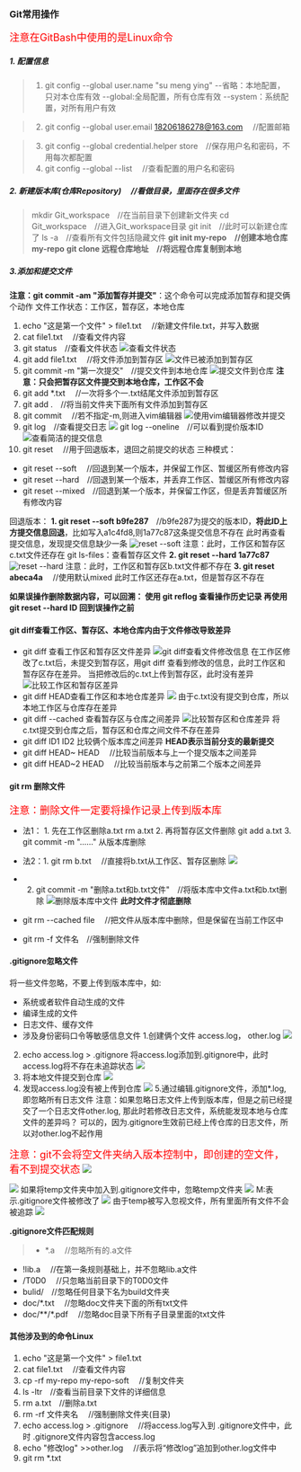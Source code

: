 ### Git常用操作
<font color="red" size=4>注意在GitBash中使用的是Linux命令</font>
##### 1. 配置信息
>1. git config --global user.name "su meng ying"
--省略：本地配置，只对本仓库有效
--global:全局配置，所有仓库有效
--system：系统配置，对所有用户有效

>2. git config --global user.email 18206186278@163.com  &emsp;//配置邮箱

>3.  git config --global credential.helper store&emsp;//保存用户名和密码，不用每次都配置
>4.  git config --global --list &emsp;//查看配置的用户名和密码

##### 2. 新建版本库(仓库Repository)  &emsp;//看做目录，里面存在很多文件
 >mkdir Git_workspace&emsp;//在当前目录下创建新文件夹
 >cd Git_workspace&emsp;//进入Git_workspace目录
git init&emsp;//此时可以新建仓库了
 ls -a&emsp;//查看所有文件包括隐藏文件
**git init my-repo&emsp;//创建本地仓库my-repo**
 **git clone 远程仓库地址&emsp;//将远程仓库复制到本地**

##### 3.添加和提交文件
**注意：git commit -am "添加暂存并提交"**：这个命令可以完成添加暂存和提交俩个动作
文件工作状态：工作区，暂存区，本地仓库
1.  echo "这是第一个文件" > file1.txt  &emsp;//新建文件file.txt，并写入数据
2. cat file1.txt  &emsp;//查看文件内容
3. git status&emsp;//查看文件状态
 ![查看文件状态](vx_images/391924014258981.png)
4.  git add file1.txt &emsp;//将文件添加到暂存区
![文件已被添加到暂存区](vx_images/57334814246848.png)
5.  git commit -m "第一次提交"&emsp;//提交文件到本地仓库
![提交文件到仓库](vx_images/312045314267014.png)
**注意：只会把暂存区文件提交到本地仓库，工作区不会**
6. git add *.txt  &emsp;//一次将多个一.txt结尾文件添加到暂存区
7.  git add .&emsp;//将当前文件夹下面所有文件添加到暂存区
8. git commit &emsp;//若不指定-m,则进入vim编辑器
![使用vim编辑器修改并提交](vx_images/582991215259683.png)
9.  git log&emsp;//查看提交日志
![](vx_images/359981715251992.png)
 git log --oneline&emsp;//可以看到提价版本ID
![查看简洁的提交信息](vx_images/277381615256238.png)
10. git reset &emsp;//用于回退版本，退回之前提交的状态
三种模式：
* git reset --soft  &emsp;//回退到某一个版本，并保留工作区、暂缓区所有修改内容
* git reset --hard&emsp;//回退到某一个版本，并丢弃工作区、暂缓区所有修改内容
* git reset --mixed&emsp;//回退到某一个版本，并保留工作区，但是丢弃暂缓区所有修改内容

回退版本：
**1. git reset --soft b9fe287**&emsp;//b9fe287为提交的版本ID，**将此ID上方提交信息回退**，比如写入a1c4fd8,则1a77c87这条提交信息不存在
此时再查看提交信息，发现提交信息缺少一条
![reset --soft](vx_images/593571216269872.png)
注意：此时，工作区和暂存区c.txt文件还存在
 git ls-files：查看暂存区文件
 **2.  git reset --hard 1a77c87**
 ![reset --hard](vx_images/552122716267476.png)
注意：此时，工作区和暂存区b.txt文件都不存在
**3. git reset abeca4a** &emsp;//使用默认mixed
此时工作区还存在a.txt，但是暂存区不存在

**如果误操作删除数据内容，可以回溯：
使用 git reflog 查看操作历史记录
再使用git reset --hard ID 回到误操作之前**

####  git diff查看工作区、暂存区、本地仓库内由于文件修改导致差异
* git diff 查看工作区和暂存区文件差异
![git diff查看文件修改信息](vx_images/326244820264978.png)
在工作区修改了c.txt后，未提交到暂存区，用git diff 查看到修改的信息，此时工作区和暂存区存在差异。
当把修改后的c.txt上传到暂存区，此时没有差异
![比较工作区和暂存区差异](vx_images/77600221246219.png)
* git diff HEAD查看工作区和本地仓库差异
![](vx_images/112950521268659.png)
由于c.txt没有提交到仓库，所以本地工作区与仓库存在差异
* git diff --cached 查看暂存区与仓库之间差异
![比较暂存区和仓库差异](vx_images/188071221263795.png)
将c.txt提交到仓库之后，暂存区和仓库之间文件不存在差异
* git diff ID1 ID2 比较俩个版本库之间差异
**HEAD表示当前分支的最新提交**
* git diff HEAD~ HEAD  &emsp;//比较当前版本与上一个提交版本之间差异
* git diff HEAD~2 HEAD  &emsp;//比较当前版本与之前第二个版本之间差异

#### git rm 删除文件
<font color="red" size=4>注意：删除文件一定要将操作记录上传到版本库</font>
* 法1： 1. 先在工作区删除a.txt  rm a.txt
    2. 再将暂存区文件删除 git add a.txt
    3. git commit -m "......" 从版本库删除
    
* 法2：1. git rm b.txt    &emsp;//直接将b.txt从工作区、暂存区删除
![](vx_images/498443821257341.png)

 * 2. git commit -m "删除a.txt和b.txt文件"&emsp;//将版本库中文件a.txt和b.txt删除
 ![删除版本库中文件](vx_images/188534321250475.png)
 **此时文件才彻底删除**
 
* git rm --cached file &emsp;//把文件从版本库中删除，但是保留在当前工作区中
* git rm -f  文件名&emsp;//强制删除文件

#### .gitignore忽略文件
将一些文件忽略，不要上传到版本库中，如:
* 系统或者软件自动生成的文件
* 编译生成的文件
* 日志文件、缓存文件
* 涉及身份密码口令等敏感信息文件
1.创建俩个文件 access.log， other.log
![](vx_images/193283410240556.png)
2. echo access.log > .gitignore 将access.log添加到.gitignore中，此时access.log将不存在未追踪状态
![](vx_images/89573610258982.png)
3. 将本地文件提交到仓库
![](vx_images/211704110246849.png)
4. 发现access.log没有被上传到仓库
![](vx_images/384214410267015.png)
5.通过编辑.gitignore文件，添加*.log,即忽略所有日志文件
注意：如果忽略日志文件上传到版本库，但是之前已经提交了一个日志文件other.log,
那此时若修改日志文件，系统能发现本地与仓库文件的差异吗？
可以的，因为.gitignore生效前已经上传仓库的日志文件，所以对other.log不起作用

<font color="red" size=4>注意：git不会将空文件夹纳入版本控制中，即创建的空文件，看不到提交状态</font>
![](vx_images/67132211259684.png)

![](vx_images/214642811256239.png)
如果将temp文件夹中加入到.gitignore文件中，忽略temp文件夹
![](vx_images/327293211251993.png)
M:表示.gitignore文件被修改了
![](vx_images/597243311269873.png)
由于temp被写入忽视文件，所有里面所有文件不会被追踪
![](vx_images/184805611267477.png)


**.gitignore文件匹配规则**
>* *.a &emsp;//忽略所有的.a文件
* !lib.a &emsp;//在第一条规则基础上，并不忽略lib.a文件
* /T0D0 &emsp;//只忽略当前目录下的T0D0文件
* bulid/&emsp;//忽略任何目录下名为build文件夹 
* doc/*.txt &emsp;//忽略doc文件夹下面的所有txt文件
* doc/**/*.pdf &emsp;//忽略doc目录下所有子目录里面的txt文件






#### 其他涉及到的命令Linux
1. echo "这是第一个文件" > file1.txt  
2. cat file1.txt  &emsp;//查看文件内容
3. cp -rf my-repo my-repo-soft &emsp;//复制文件夹
4. ls -ltr&emsp;//查看当前目录下文件的详细信息
5. rm a.txt&emsp;//删除a.txt
6.  rm -rf 文件夹名 &emsp;//强制删除文件夹(目录)
7. echo access.log > .gitignore &emsp;//将access.log写入到 .gitignore文件中，此时 .gitignore文件内容包含access.log
8.  echo "修改log" >>other.log  &emsp;//表示将“修改log”追加到other.log文件中
9.  git rm *.txt






